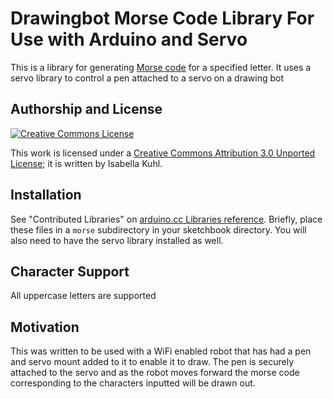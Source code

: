 <h1>Drawingbot Morse Code Library For Use with Arduino and Servo</h1>

<p>This is a library for generating <a href="http://en.wikipedia.org/wiki/Morse_code">Morse code</a> for a specified letter. It uses a servo library to control a pen attached to a servo on a drawing bot</p>

<h2>Authorship and License</h2>

<a rel="license" href="http://creativecommons.org/licenses/by/3.0/"><img alt="Creative Commons License" id="license" src="http://i.creativecommons.org/l/by/3.0/80x15.png" /></a>

<p>This work is licensed under a <a rel="license" href="http://creativecommons.org/licenses/by/3.0/">Creative Commons Attribution 3.0 Unported License</a>; it is written by Isabella Kuhl.</a></p>

<h2>Installation</h2>

<p>See "Contributed Libraries" on <a href="http://www.arduino.cc/en/Reference/Libraries">arduino.cc Libraries reference</a>. Briefly, place these files in a <code>morse</code> subdirectory in your sketchbook directory. You will also need to have the servo library installed as well.</p>

<h2>Character Support</h2>

<p>All uppercase letters are supported</p>

<h2>Motivation</h2>

<p>This was written to be used with a WiFi enabled robot that has had a pen and servo mount added to it to enable it to draw. The pen is securely attached to the servo and as the robot moves forward the morse code corresponding to the characters inputted will be drawn out.</p>


